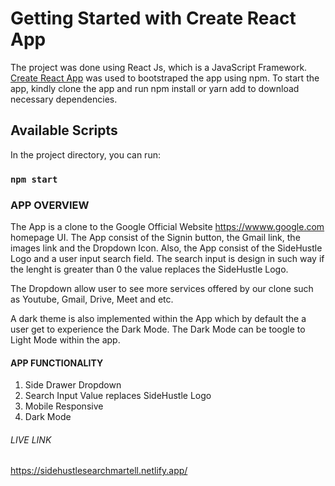 # Getting Started with Create React App


The project was done using React Js, which is a JavaScript Framework. [Create React App](https://github.com/facebook/create-react-app) was used to bootstraped the app using npm.
To start the app, kindly clone the app and run npm install or yarn add to download necessary dependencies.

## Available Scripts

In the project directory, you can run:

### `npm start`


### APP OVERVIEW
The App is a clone to the Google Official Website https://wwww.google.com homepage UI. The App consist of the Signin button, the Gmail link, the 
images link and the Dropdown Icon.
Also, the App consist of the SideHustle Logo and a user input search field. The search input is design in such way if the lenght is greater than 0 the 
value replaces the SideHustle Logo.

The Dropdown allow user to see more services offered by our clone such as Youtube, Gmail, Drive, Meet and etc.

A dark theme is also implemented within the App which by default the a user get to experience the Dark Mode.
The Dark Mode can be toogle to Light Mode within the app.

#### APP FUNCTIONALITY
1. Side Drawer Dropdown 
2. Search Input Value replaces SideHustle Logo
3. Mobile Responsive
4. Dark Mode 

###### LIVE LINK
https://sidehustlesearchmartell.netlify.app/
